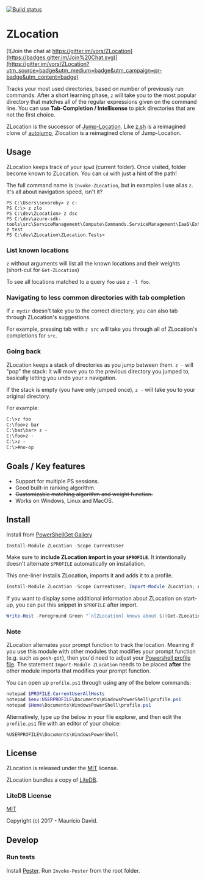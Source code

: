 [![Build status](https://ci.appveyor.com/api/projects/status/qqg75o50jj6e35mn/branch/master?svg=true)](https://ci.appveyor.com/project/vors/zlocation/branch/master)

ZLocation
=========

[![Join the chat at https://gitter.im/vors/ZLocation](https://badges.gitter.im/Join%20Chat.svg)](https://gitter.im/vors/ZLocation?utm_source=badge&utm_medium=badge&utm_campaign=pr-badge&utm_content=badge)

Tracks your most used directories, based on number of previously run commands.
After  a  short  learning  phase, `z` will take you to the most popular directory that matches all of the regular expressions given on the command line.
You can use **Tab-Completion / Intellisense** to pick directories that are not the first choice.

ZLocation is the successor of [Jump-Location](https://github.com/tkellogg/Jump-Location).
Like [z.sh](https://github.com/rupa/z) is a reimagined clone of [autojump](https://github.com/joelthelion/autojump), Zlocation is a reimagined clone of Jump-Location.

Usage
-----

ZLocation keeps track of your `$pwd` (current folder).
Once visited, folder become known to ZLocation.
You can `cd` with just a hint of the path!

The full command name is `Invoke-ZLocation`, but in examples I use alias `z`.
It's all about navigation speed, isn't it?

```
PS C:\Users\sevoroby> z c:
PS C:\> z zlo
PS C:\dev\ZLocation> z dsc
PS C:\dev\azure-sdk-tools\src\ServiceManagement\Compute\Commands.ServiceManagement\IaaS\Extensions\DSC> z test
PS C:\dev\ZLocation\ZLocation.Tests>
```

### List known locations

`z` without arguments will list all the known locations and their weights (short-cut for `Get-ZLocation`)

To see all locations matched to a query `foo` use `z -l foo`.

### Navigating to less common directories with tab completion

If `z mydir` doesn't take you to the correct directory, you can also tab through
ZLocation's suggestions.

For example, pressing tab with `z src` will take you through all of ZLocation's
completions for `src`.

### Going back

ZLocation keeps a stack of directories as you jump between them. `z -` will
"pop" the stack: it will move you to the previous directory you jumped to,
basically letting you undo your `z` navigation.

If the stack is empty (you have only jumped once), `z -` will take you to your
original directory.

For example:

```ps
C:\>z foo
C:\foo>z bar
C:\baz\bar> z -
C:\foo>z -
C:\>z -
C:\>#no-op
```

Goals / Key features
--------------------

*  Support for multiple PS sessions.
*  Good built-in ranking algorithm.
*  ~~Customizable matching algorithm and weight function.~~
*  Works on Windows, Linux and MacOS.

## Install
Install from [PowerShellGet Gallery](https://www.powershellgallery.com/packages/ZLocation/)
```powershell
Install-Module ZLocation -Scope CurrentUser
```

Make sure to **include ZLocation import in your `$PROFILE`**.
It intentionally doesn't alternate `$PROFILE` automatically on installation.

This one-liner installs ZLocation, imports it and adds it to a profile.

```powershell
Install-Module ZLocation -Scope CurrentUser; Import-Module ZLocation; Add-Content -Value "`r`n`r`nImport-Module ZLocation`r`n" -Encoding utf8 -Path $PROFILE.CurrentUserAllHosts
```

If you want to display some additional information about ZLocation on start-up, you can put this snippet in `$PROFILE` after import. 
```powershell
Write-Host -Foreground Green "`n[ZLocation] knows about $((Get-ZLocation).Keys.Count) locations.`n"
```

### Note

ZLocation alternates your prompt function to track the location. Meaning if you use this module with other modules that modifies your prompt function (e.g. such as `posh-git`), then you'd need to adjust your [Powershell profile file](https://docs.microsoft.com/en-us/powershell/module/microsoft.powershell.core/about/about_profiles?view=powershell-7). The statement `Import-Module ZLocation` needs to be placed **after** the other module imports that modifies your prompt function.

You can open up `profile.ps1` through using any of the below commands:

```powershell
notepad $PROFILE.CurrentUserAllHosts
notepad $env:USERPROFILE\Documents\WindowsPowerShell\profile.ps1
notepad $Home\Documents\WindowsPowerShell\profile.ps1
```

Alternatively, type up the below in your file explorer, and then edit the `profile.ps1` file with an editor of your choice:
```
%USERPROFILE%\Documents\WindowsPowerShell
```

License
-------

ZLocation is released under the [MIT](LICENSE) license.

ZLocation bundles a copy of [LiteDB](http://www.litedb.org/).

### LiteDB License

[MIT](http://opensource.org/licenses/MIT)

Copyright (c) 2017 - Maurício David.

Develop
-------

### Run tests

Install [Pester](https://github.com/pester/Pester).
Run `Invoke-Pester` from the root folder.
